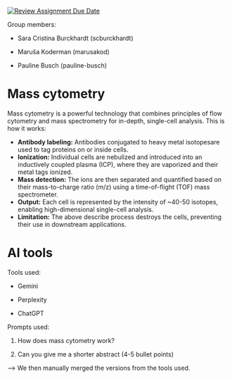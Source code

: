 [![Review Assignment Due Date](https://classroom.github.com/assets/deadline-readme-button-22041afd0340ce965d47ae6ef1cefeee28c7c493a6346c4f15d667ab976d596c.svg)](https://classroom.github.com/a/aKWLU3-A)

Group members:

-   Sara Cristina Burckhardt (scburckhardt)

-   Maruša Koderman (marusakod)

-   Pauline Busch (pauline-busch)

# Mass cytometry

Mass cytometry is a powerful technology that combines principles of flow
cytometry and mass spectrometry for in-depth, single-cell analysis. This
is how it works:

-   **Antibody labeling:** Antibodies conjugated to heavy metal isotopesare used to tag proteins on or inside cells.
-   **Ionization:** Individual cells are nebulized and introduced into an inductively coupled plasma (ICP), where they are vaporized and their metal tags ionized.
-   **Mass detection:** The ions are then separated and quantified based on their mass-to-charge ratio (m/z) using a time-of-flight (TOF) mass spectrometer.
-   **Output:** Each cell is represented by the intensity of ~40-50 isotopes, enabling high-dimensional single-cell analysis.
-   **Limitation:** The above describe process destroys the cells, preventing their use in downstream applications.

# AI tools

Tools used:

-   Gemini

-   Perplexity

-   ChatGPT

Prompts used:

1) How does mass cytometry work?

2) Can you give me a shorter abstract (4-5 bullet points)

--> We then manually merged the versions from the tools used.
